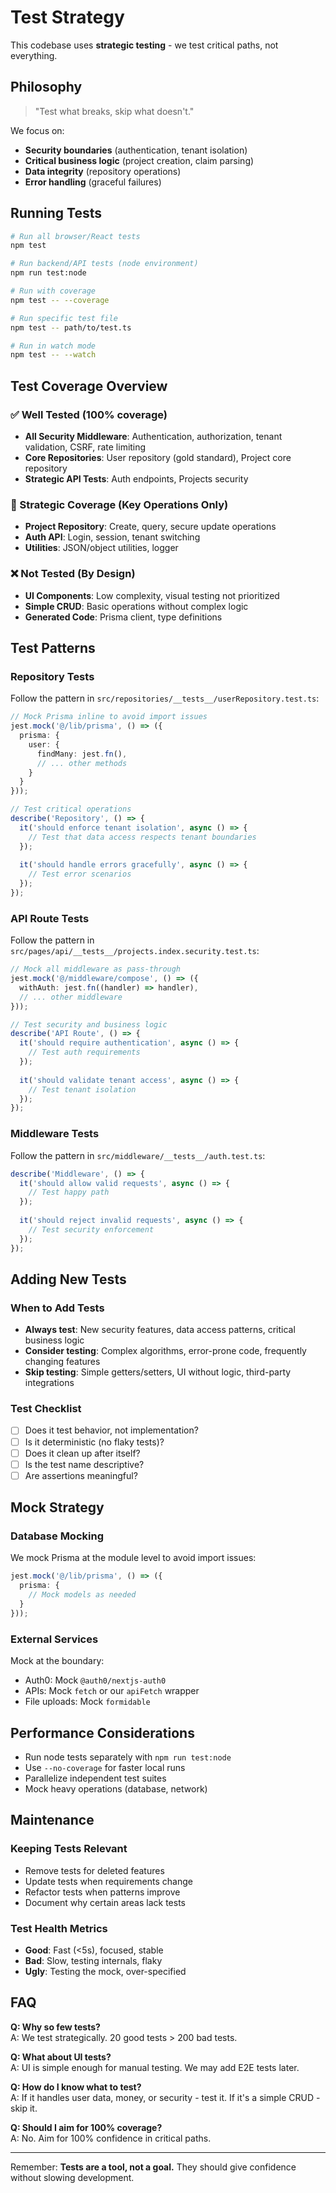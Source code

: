 # Test Strategy

This codebase uses **strategic testing** - we test critical paths, not everything.

## Philosophy

> "Test what breaks, skip what doesn't."

We focus on:
- **Security boundaries** (authentication, tenant isolation)
- **Critical business logic** (project creation, claim parsing)
- **Data integrity** (repository operations)
- **Error handling** (graceful failures)

## Running Tests

```bash
# Run all browser/React tests
npm test

# Run backend/API tests (node environment)
npm run test:node

# Run with coverage
npm test -- --coverage

# Run specific test file
npm test -- path/to/test.ts

# Run in watch mode
npm test -- --watch
```

## Test Coverage Overview

### ✅ Well Tested (100% coverage)
- **All Security Middleware**: Authentication, authorization, tenant validation, CSRF, rate limiting
- **Core Repositories**: User repository (gold standard), Project core repository
- **Strategic API Tests**: Auth endpoints, Projects security

### 🎯 Strategic Coverage (Key Operations Only)
- **Project Repository**: Create, query, secure update operations
- **Auth API**: Login, session, tenant switching
- **Utilities**: JSON/object utilities, logger

### ❌ Not Tested (By Design)
- **UI Components**: Low complexity, visual testing not prioritized
- **Simple CRUD**: Basic operations without complex logic
- **Generated Code**: Prisma client, type definitions

## Test Patterns

### Repository Tests
Follow the pattern in `src/repositories/__tests__/userRepository.test.ts`:

```typescript
// Mock Prisma inline to avoid import issues
jest.mock('@/lib/prisma', () => ({
  prisma: {
    user: {
      findMany: jest.fn(),
      // ... other methods
    }
  }
}));

// Test critical operations
describe('Repository', () => {
  it('should enforce tenant isolation', async () => {
    // Test that data access respects tenant boundaries
  });
  
  it('should handle errors gracefully', async () => {
    // Test error scenarios
  });
});
```

### API Route Tests
Follow the pattern in `src/pages/api/__tests__/projects.index.security.test.ts`:

```typescript
// Mock all middleware as pass-through
jest.mock('@/middleware/compose', () => ({
  withAuth: jest.fn((handler) => handler),
  // ... other middleware
}));

// Test security and business logic
describe('API Route', () => {
  it('should require authentication', async () => {
    // Test auth requirements
  });
  
  it('should validate tenant access', async () => {
    // Test tenant isolation
  });
});
```

### Middleware Tests
Follow the pattern in `src/middleware/__tests__/auth.test.ts`:

```typescript
describe('Middleware', () => {
  it('should allow valid requests', async () => {
    // Test happy path
  });
  
  it('should reject invalid requests', async () => {
    // Test security enforcement
  });
});
```

## Adding New Tests

### When to Add Tests
- **Always test**: New security features, data access patterns, critical business logic
- **Consider testing**: Complex algorithms, error-prone code, frequently changing features
- **Skip testing**: Simple getters/setters, UI without logic, third-party integrations

### Test Checklist
- [ ] Does it test behavior, not implementation?
- [ ] Is it deterministic (no flaky tests)?
- [ ] Does it clean up after itself?
- [ ] Is the test name descriptive?
- [ ] Are assertions meaningful?

## Mock Strategy

### Database Mocking
We mock Prisma at the module level to avoid import issues:

```typescript
jest.mock('@/lib/prisma', () => ({
  prisma: {
    // Mock models as needed
  }
}));
```

### External Services
Mock at the boundary:
- Auth0: Mock `@auth0/nextjs-auth0`
- APIs: Mock `fetch` or our `apiFetch` wrapper
- File uploads: Mock `formidable`

## Performance Considerations

- Run node tests separately with `npm run test:node`
- Use `--no-coverage` for faster local runs
- Parallelize independent test suites
- Mock heavy operations (database, network)

## Maintenance

### Keeping Tests Relevant
- Remove tests for deleted features
- Update tests when requirements change
- Refactor tests when patterns improve
- Document why certain areas lack tests

### Test Health Metrics
- **Good**: Fast (<5s), focused, stable
- **Bad**: Slow, testing internals, flaky
- **Ugly**: Testing the mock, over-specified

## FAQ

**Q: Why so few tests?**  
A: We test strategically. 20 good tests > 200 bad tests.

**Q: What about UI tests?**  
A: UI is simple enough for manual testing. We may add E2E tests later.

**Q: How do I know what to test?**  
A: If it handles user data, money, or security - test it. If it's a simple CRUD - skip it.

**Q: Should I aim for 100% coverage?**  
A: No. Aim for 100% confidence in critical paths.

---

Remember: **Tests are a tool, not a goal.** They should give confidence without slowing development. 
